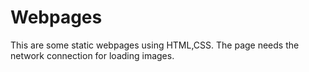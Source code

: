 # Webpages

This are some static webpages using HTML,CSS.
The page needs the network connection for loading images.

